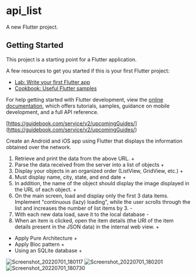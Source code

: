 # api_list

A new Flutter project.

## Getting Started

This project is a starting point for a Flutter application.

A few resources to get you started if this is your first Flutter project:

- [Lab: Write your first Flutter app](https://docs.flutter.dev/get-started/codelab)
- [Cookbook: Useful Flutter samples](https://docs.flutter.dev/cookbook)

For help getting started with Flutter development, view the
[online documentation](https://docs.flutter.dev/), which offers tutorials,
samples, guidance on mobile development, and a full API reference.

[https://guidebook.com/service/v2/upcomingGuides/]
(https://guidebook.com/service/v2/upcomingGuides/)

Create an Android and iOS app using Flutter that displays the information obtained over the network.

1. Retrieve and print the data from the above URL. +
2. Parse the data received from the server into a list of objects +
3. Display your objects in an organized order (ListView, GridView, etc.) +
4. Must display name, city, state, and end date +
5. In addition, the name of the object should display the image displayed in the URL of each object. +
6. On the main screen, load and display only the first 3 data items. Implement "continuous (lazy) loading", 
while the user scrolls through the list and increases the number of list items by 3. -
7. With each new data load, save it to the local database -
8. When an item is clicked, open the item details (the URI of the item details present in the JSON data) in the internal web view. +

- Apply Pure Architecture +
- Apply Bloc pattern +
- Using an SQLite database +


![Screenshot_20220701_180117](https://user-images.githubusercontent.com/38154419/176921081-16ceef93-eb69-4083-b399-cd5a50a1c078.png)
![Screenshot_20220701_180201](https://user-images.githubusercontent.com/38154419/176921083-a962f9b6-2136-48cc-b5d1-c63f254afa4f.png)
![Screenshot_20220701_180730](https://user-images.githubusercontent.com/38154419/176921088-4deed042-417b-4856-a1c0-38c9543136c2.png)
